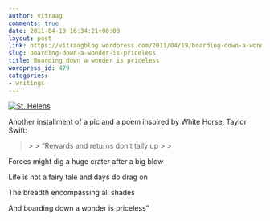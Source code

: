 ```yaml
---
author: vitraag
comments: true
date: 2011-04-19 16:34:21+00:00
layout: post
link: https://vitraagblog.wordpress.com/2011/04/19/boarding-down-a-wonder-is-priceless/
slug: boarding-down-a-wonder-is-priceless
title: Boarding down a wonder is priceless
wordpress_id: 479
categories:
- writings
---
```


[![St. Helens]({{site.images}}/2011/04/St.-Helens_thumb.jpg)]({{site.images}}/2011/04/St.-Helens.jpg)

 

Another installment of a pic and a poem inspired by White Horse, Taylor Swift:

 

<blockquote>  
> 
>         
“Rewards and returns don’t tally up
> 
> </blockquote>

 

Forces might dig a huge crater after a big blow

 

Life is not a fairy tale and days do drag on

 

The breadth encompassing all shades

 

And boarding down a wonder is priceless”

 
